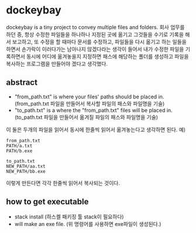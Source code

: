 # dockeybay
dockeybay is a tiny project to convey multiple files and folders. 
회사 업무를 하던 중, 항상 수정한 파일들을 하나하나 지정된 곳에 옮기고 그것들을 수기로 기록을 해서 보고하고,
또 수정을 할 때마다 문서를 수정하고, 파일들을 다시 옮기고 하는 일들을 하면서 손가락이 이러다가는 남아나지 않겠다라는 생각이 들어서
내가 수정한 파일을 기록하면서 동시에 어디에 옮겨놓을지 지정하면 패스에 해당하는 폴더를 생성하고 파일을 복사하는 프로그램을 만들어야 겠다고 생각했다.

## abstract
* "from_path.txt" is where your files' paths should be placed in. (from_path.txt 파일을 만들어서 복사할 파일의 패스와 파일명을 기술)
* "to_path.txt" is a where the "from_path.txt" files will be placed in. (to_path.txt 파일을 만들어서 옮겨질 파일의 패스와 파일명을 기술)

이 둘은 두개의 파일을 읽어서 동시에 한줄씩 읽어서 옮겨놓는다고 생각하면 된다. 
예)
```
from_path.txt
PATH/a.txt
PATH/b.exe

to_path.txt
NEW_PATH/aa.txt
NEW_PATH/bb.exe
```
이렇게 만든다면 각각 한줄씩 읽어서 복사되는 것이다.

## how to get executable
* stack install (하스켈 패키징 툴 stack이 필요하다)
* will make an exe file. (위 명령어를 사용하면 exe파일이 생성된다.)
